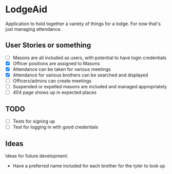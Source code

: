 # LodgeAid

Application to hold together a variety of things for a lodge. For now that's just managing attendance.

## User Stories or something

- [ ] Masons are all included as users, with potential to have login credentials
- [x] Officer positions are assigned to Masons
- [x] Attendance can be taken for various meetings
- [x] Attendance for various brothers can be searched and displayed
- [ ] Officers/admins can create meetings
- [ ] Suspended or expelled masons are included and managed appropriately
- [ ] 404 page shows up in expected places

## TODO

- [ ] Tests for signing up
- [ ] Test for logging in with good credentials

## Ideas

Ideas for future development:

* Have a preferred name included for each brother for the tyler to look up